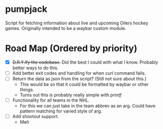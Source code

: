 # pumpjack
Script for fetching information about live and upcoming Oilers hockey games. Originally intended to be a waybar custom module.

# Road Map (Ordered by priority)
- [x] ~~D.R.Y.ify the codebase.~~ Did the best I could with what I know. Probably better ways to do this.
- [ ] Add better exit codes and handling for when *curl* command fails.
- [ ] Return the data as json from the script? (Still not sure about this.) 
    - This would be so that it could be formatted by waybar or other things.
    - Turns out this is probably really simple with *printf*
- [ ] Functionality for all teams in the NHL.
    - For this we can just take in the team abbrev as an arg. Could have pattern matching for varied style of arg.
- [ ] Add shootout support.
    - Meh
